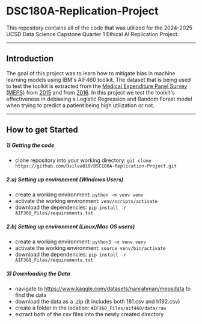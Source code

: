 # DSC180A-Replication-Project
This repository contains all of the code that was utilized for the 2024-2025 UCSD Data Science Capstone Quarter 1 Ethical AI Replication Project. 

---
## Introduction
The goal of this project was to learn how to mitigate bias in machine learning models using IBM's AIF460 toolkit. The dataset that is being used to test the toolkit is extracted from the [Medical Expenditure Panel Survey (MEPS)](https://meps.ahrq.gov/mepsweb/) from [2015](https://meps.ahrq.gov/mepsweb/data_stats/download_data_files_detail.jsp?cboPufNumber=HC-181) and from [2016](https://meps.ahrq.gov/mepsweb/data_stats/download_data_files_detail.jsp?cboPufNumber=HC-192). In this project we test the toolkit's effectiveness in debiasing a Logistic Regression and Random Forest model when trying to predict a patient being high utilization or not.

---
## How to get Started

##### 1) Getting the code
- clone repository into your working directory:
    `git clone https://github.com/Dsilva019/DSC180A-Replication-Project.git`

##### 2.a) Setting up environment (Windows Users)
- create a working environment:
    `python -m venv venv`
- activate the working environment:
    `venv/scripts/activate`
- download the dependencies:
    `pip install -r AIF360_Files/requirements.txt`

##### 2.b) Setting up environment (Linux/Mac OS users)
- create a working environment:
    `python3 -m venv venv`
- activate the working environment:
    `source venv/bin/activate`
- download the dependencies:
    `pip install -r AIF360_Files/requirements.txt`

##### 3) Downloading the Data
- navigate to https://www.kaggle.com/datasets/nanrahman/mepsdata to find the data
- download the data as a .zip (it includes both 181.csv and h192.csv)
- create a folder in the location:
    `AIF360_Files/aif460/data/raw`
- extract both of the csv files into the newly created directory


